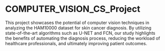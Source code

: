 # COMPUTER_VISION_CS_Project

This project showcases the potential of computer vision techniques in analyzing the HAM10000 dataset for skin cancer diagnosis. 
By utilizing state-of-the-art algorithms such as U-NET and FCN, our study highlights the benefits of automating the diagnosis process, 
reducing the workload of healthcare professionals, and ultimately improving patient outcomes.
